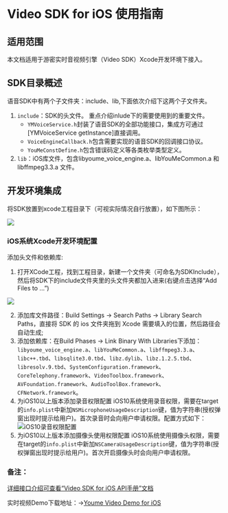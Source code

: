 # Video SDK for iOS 使用指南

## 适用范围
本文档适用于游密实时音视频引擎（Video SDK）Xcode开发环境下接入。

## SDK目录概述
语音SDK中有两个子文件夹：include、lib,下面依次介绍下这两个子文件夹。

1. `include`：SDK的头文件。
  重点介绍inlude下的需要使用到的重要文件。
    * `YMVoiceService.h`封装了语音SDK的全部功能接口，集成方可通过[YMVoiceService getInstance]直接调用。
    * `VoiceEngineCallback.h`包含需要实现的语音SDK的回调接口协议。
    * `YouMeConstDefine.h`包含错误码定义等各类枚举类型定义。
2. `lib`：iOS库文件，包含libyoume_voice_engine.a、libYouMeCommon.a 和 libffmpeg3.3.a 文件。

## 开发环境集成
 将SDK放置到xcode工程目录下（可视实际情况自行放置），如下图所示：
  
  ![](https://youme.im/doc/images/talk_ios_xcode_project.png)

### iOS系统Xcode开发环境配置
添加头文件和依赖库:
1. 打开XCode工程，找到工程目录，新建一个文件夹（可命名为SDKInclude），然后将SDK下的include文件夹里的头文件夹都加入进来(右键点击选择“Add Files to ...”)

  ![](https://youme.im/doc/images/talk_ios_xcode_addFiles.png)

2. 添加库文件路径：Build Settings -> Search Paths -> Library Search Paths，直接将 SDK 的 ios 文件夹拖到 Xcode 需要填入的位置，然后路径会自动生成;
3. 添加依赖库：在Build Phases  -> Link Binary With Libraries下添加：`libyoume_voice_engine.a`、`libYouMeCommon.a`、`libffmpeg3.3.a`、`libc++.tbd`、`libsqlite3.0.tbd`、`libz.dylib`、`libz.1.2.5.tbd`、`libresolv.9.tbd`、`SystemConfiguration.framework`、`CoreTelephony.framework`、`VideoToolbox.framework`、`AVFoundation.framework`、`AudioToolBox.framework`、`CFNetwork.framework`。
4. 为iOS10以上版本添加录音权限配置
iOS10系统使用录音权限，需要在target的`info.plist`中新加`NSMicrophoneUsageDescription`键，值为字符串(授权弹窗出现时提示给用户)。首次录音时会向用户申请权限。配置方式如下：
![iOS10录音权限配置](https://youme.im/doc/images/im_iOS_record_config.jpg)
5. 为iOS10以上版本添加摄像头使用权限配置
iOS10系统使用摄像头权限，需要在target的`info.plist`中新加`NSCameraUsageDescription`键，值为字符串(授权弹窗出现时提示给用户)。首次开启摄像头时会向用户申请权限。

### 备注：
[详细接口介绍可查看“Video SDK for iOS API手册”文档](https://github.com/youmesdk/YoumeVideoSDK_iOS/blob/master/Video%20SDK%20for%20iOS-API%E6%89%8B%E5%86%8C.md)

实时视频Demo下载地址：->[Youme Video Demo for iOS](https://github.com/youmesdk/YoumeVideoDemo_iOS)

